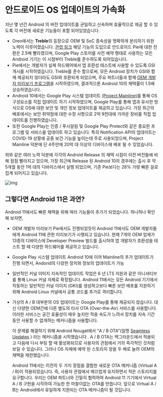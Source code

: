 # 안드로이드 OS 업데이트의 가속화

지난 몇 년간 Android 의 버전 업데이트를 균일하고 신속하며 효율적으로 제공 할 수 있도록
각 버전에 새로운 기능들이 포함 되어있었습니다.

- Oreo에서는 **Treble**의 등장으로 OEM 및 SoC 종속성을 명확하게 분리하기 위한 노력이 이루어졌습니다.
  [관련 링크](https://android-developers.googleblog.com/2017/05/here-comes-treble-modular-base-for.html)
  해당 기능의 도입으로 안드로이드 Pie에 대한 전환은 2.5배 빨라졌으며, 
  Google Play 스토어를 사전 예약 형태로 사용하는 모든 Android 기기는 
  이 시점부터 Treble를 준수하도록 되어있습니다.
- Pie에서는 개발자가 실제 하드웨어에서 앱 호환성 테스트에 사용할 수 있도록 GSI 개시를 시작하였습니다.
  Treble를 준수 함으로써, 모든 Android 장치가 GSI와 함께 제공되지 않더라도 GSI와 호환되게 되었으며,
  주요 파트너들과 함께 [OEM 개발자 미리보기 프로그램](https://android-developers.googleblog.com/2018/05/faster-adoption-with-project-treble.html)을 시작하였으며, 
  결과적으론 Android 10의 채택률이 1.5배 상승하였습니다.
- Android 10에서는 Google Play 시스템 업데이트 [(Project Mainline)](https://android-developers.googleblog.com/2019/05/fresher-os-with-projects-treble-and-mainline.html)를 통해 
  OS 구성요소를 직접 업데이트 하기 시작하였으며, 
  Google Play를 통해 앱과 유사한 방식으로 OS에 대한 보안 및 개인 정보 업데이트를 제공하고 있습니다.
  가장 최근의 배포에서는 보안 취약점에 대한 수정 사항으로 
  2억 9천대에 가까운 장비를 직접 업데이트를 진행하였습니다.
- 또한 Google Play는 인증 / 푸시알림 및 Google Play Protect와 같은 
  중요한 프로그램 및 서비스를 업데이트 하고 있습니다. 
  특히 Notification API의 업데이트는 COVID-19 상황에 공중 보건 기능을 높이는데 주로 사용되었으며, 
  Project Mainline 덕분에 단 4주만에 20억 대 이상의 디바이스에 배포 될 수 있었습니다.

위와 같은 여러 노력 덕분에 각각의 Android Release 의 채택 시점이 이전 버전들에 비해 점점 빨라지고 있으며,
가장 최근에 Release 된 Android 10의 경우에는 출시 후 약 5개월 동안 1억 대의 디바이스에서 실행 되었으며,
기존 Pie보다는 28% 가량 빠른 걸로 집계 되어지고 있습니다.

![img](https://3.bp.blogspot.com/-Sl_jjA1fGVE/Xwc8VcxcdlI/AAAAAAAAJHE/NKZ_6uyg_WIBFrmVmRH-jvyZR4VHE1BMgCLcBGAsYHQ/s1600/androidgraph.png)

## 그렇다면 Android 11은 과연?

Android 11에서도 빠른 채택을 위해 여러 기능들이 추가가 되었습니다. 하나하나 확인 해 보자면,

- OEM 개발자 미리보기
  Pie에서도 진행되었듯이 Android 11에서도 OEM 개발자들에게 Android 11에 관한 미리보기가 시행되고 있습니다.
  현재 7개의 OEM 업체가 13종의 디바이스에 Developer Preview 빌드를 출시하여 앱 개발자가 호환성을 테스트 할 때 다양한 하드웨어를 제공하고 있습니다. 

- Google Play 시스템 업데이트
  Android 10에 이어 Mainline의 추가 업데이트가 진행 되면서, Andorid의 다양한 장치와 정보의 업데이트가 가능

- 일반적인 커널 이미지
  지속적인 업데이트 작업은 6 년 LTS 지원과 같은 이니셔티브를 통해 Linux 커널 자체로 확장됩니다. 
  Android 11에서는 모든 Android 기기에서 작동하는 일반적인 커널 이미지 (GKI)를 생성하고보다 
  빠른 보안 배포를 지원하기 위해 Android Linux 커널에서 공통 코드를 추가로 격리합니다.

- 가상의 A / B
  대부분의 OS 업데이트는 Google Play를 통해 제공되지 않습니다. 
  대신 다양한 OEM간에 다른 별도의 타사 OTA (Over-the-Air) 서비스를 사용합니다. 
  이러한 서비스는 공간 효율성이 매우 높지만 적용 속도가 느려서 
  장치를 지속 기간 동안 사용할 수 없게하는 메커니즘을 사용합니다. 

  이 문제를 해결하기 위해 Android Nougat에서 
  "A / B OTA"(일명 [Seamless Updates](https://source.android.com/devices/tech/ota/ab?hl=en) ) 라는 메커니즘을 시작했습니다 . 
  A / B OTA는 백그라운드에서 적용되고 다음에 다시 부팅 할 때 활성화되므로 
  사용자의 관점에서 거의 즉각적인 것처럼 보일 수 있습니다. 
  그러나 OS 자체에 예약 된 스토리지 양을 두 배로 늘려 OEM의 채택을 제한했습니다.

  Android 11에서는 이전의 두 가지 장점을 결합한 새로운 OTA 메커니즘 (Virtual A / B)이 적용되었습니다.
  즉, 사용자 관점에서 매끄럽게 유지하면서 적은 스토리지를 요구합니다. 
  우리는 OEM 파트너와 긴밀히 협력하여 
  Android 11 기기에서 Virtual A / B 구현을 시작하여 가능한 한 마찰이없는 OTA를 만듭니다. 
  앞으로 Virtual A / B는 Android에서 유일하게 지원되는 OTA 메커니즘이 될 것입니다.
